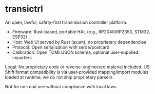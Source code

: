 # transictrl

An open, lawful, safety-first transmission controller platform.

- Firmware: Rust-based, portable HAL (e.g., RP2040/RP2350, STM32, ESP32)
- Host: Web UI served by Rust (axum), no proprietary dependencies
- Protocol: Open serialization with serde/postcard
- Calibration: Open TOML/JSON schema, optional user-supplied importers

Legal: No proprietary code or reverse-engineered material included.
US Shift format compatibility is via user-provided mapping/import modules loaded at runtime; we do not ship proprietary parsers.

Not for on-road use without compliance with local laws.
